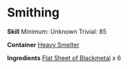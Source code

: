 <!-- TITLE: Blackmetal Greaves -->
<!-- SUBTITLE:  -->
# Smithing
**Skill**
Minimum: Unknown
Trivial: 85

**Container**
[Heavy Smelter](heavy-smelter)

**Ingredients**
[Flat Sheet of Blackmetal](flat-sheet-of-blackmetal) x 6